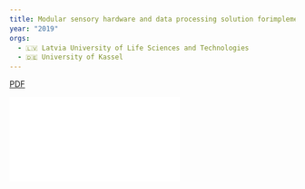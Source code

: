 ```yaml
---
title: Modular sensory hardware and data processing solution forimplementation of the precision beekeeping
year: "2019"
orgs:
  - 🇱🇻 Latvia University of Life Sciences and Technologies
  - 🇩🇪 University of Kassel
---
```

[PDF](pdfs/Vol17No2_Komasilovs.pdf)

![](pdfs/Vol17No2_Komasilovs.pdf)